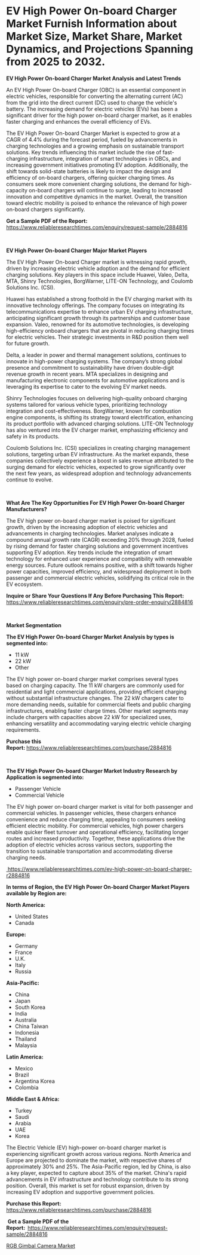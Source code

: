 <p><h1>EV High Power On-board Charger Market Furnish Information about Market Size, Market Share, Market Dynamics, and Projections Spanning from 2025 to 2032.</h1></p><p><strong>EV High Power On-board Charger Market Analysis and Latest Trends</strong></p>
<p><p>An EV High Power On-board Charger (OBC) is an essential component in electric vehicles, responsible for converting the alternating current (AC) from the grid into the direct current (DC) used to charge the vehicle's battery. The increasing demand for electric vehicles (EVs) has been a significant driver for the high power on-board charger market, as it enables faster charging and enhances the overall efficiency of EVs. </p><p>The EV High Power On-board Charger Market is expected to grow at a CAGR of 4.4% during the forecast period, fueled by advancements in charging technologies and a growing emphasis on sustainable transport solutions. Key trends influencing this market include the rise of fast-charging infrastructure, integration of smart technologies in OBCs, and increasing government initiatives promoting EV adoption. Additionally, the shift towards solid-state batteries is likely to impact the design and efficiency of on-board chargers, offering quicker charging times. As consumers seek more convenient charging solutions, the demand for high-capacity on-board chargers will continue to surge, leading to increased innovation and competitive dynamics in the market. Overall, the transition toward electric mobility is poised to enhance the relevance of high power on-board chargers significantly.</p></p>
<p><strong>Get a Sample PDF of the Report:&nbsp;</strong> <a href="https://www.reliableresearchtimes.com/enquiry/request-sample/2884816?utm_campaign=2263&utm_medium=2&utm_source=Github&utm_content=ia&utm_term=13032025&utm_id=ev-high-power-on-board-charger">https://www.reliableresearchtimes.com/enquiry/request-sample/2884816</a></p>
<p>&nbsp;</p>
<p><strong>EV High Power On-board Charger Major Market Players</strong></p>
<p><p>The EV High Power On-board Charger market is witnessing rapid growth, driven by increasing electric vehicle adoption and the demand for efficient charging solutions. Key players in this space include Huawei, Valeo, Delta, MTA, Shinry Technologies, BorgWarner, LITE-ON Technology, and Coulomb Solutions Inc. (CSI).</p><p>Huawei has established a strong foothold in the EV charging market with its innovative technology offerings. The company focuses on integrating its telecommunications expertise to enhance urban EV charging infrastructure, anticipating significant growth through its partnerships and customer base expansion. Valeo, renowned for its automotive technologies, is developing high-efficiency onboard chargers that are pivotal in reducing charging times for electric vehicles. Their strategic investments in R&D position them well for future growth.</p><p>Delta, a leader in power and thermal management solutions, continues to innovate in high-power charging systems. The company’s strong global presence and commitment to sustainability have driven double-digit revenue growth in recent years. MTA specializes in designing and manufacturing electronic components for automotive applications and is leveraging its expertise to cater to the evolving EV market needs.</p><p>Shinry Technologies focuses on delivering high-quality onboard charging systems tailored for various vehicle types, prioritizing technology integration and cost-effectiveness. BorgWarner, known for combustion engine components, is shifting its strategy toward electrification, enhancing its product portfolio with advanced charging solutions. LITE-ON Technology has also ventured into the EV charger market, emphasizing efficiency and safety in its products.</p><p>Coulomb Solutions Inc. (CSI) specializes in creating charging management solutions, targeting urban EV infrastructure. As the market expands, these companies collectively experience a boost in sales revenue attributed to the surging demand for electric vehicles, expected to grow significantly over the next few years, as widespread adoption and technology advancements continue to evolve.</p></p>
<p>&nbsp;</p>
<p><strong>What Are The Key Opportunities For EV High Power On-board Charger Manufacturers?</strong></p>
<p><p>The EV high power on-board charger market is poised for significant growth, driven by the increasing adoption of electric vehicles and advancements in charging technologies. Market analyses indicate a compound annual growth rate (CAGR) exceeding 20% through 2028, fueled by rising demand for faster charging solutions and government incentives supporting EV adoption. Key trends include the integration of smart technology for enhanced user experience and compatibility with renewable energy sources. Future outlook remains positive, with a shift towards higher power capacities, improved efficiency, and widespread deployment in both passenger and commercial electric vehicles, solidifying its critical role in the EV ecosystem.</p></p>
<p><strong>Inquire or Share Your Questions If Any Before Purchasing This Report:</strong> <a href="https://www.reliableresearchtimes.com/enquiry/pre-order-enquiry/2884816?utm_campaign=2263&utm_medium=2&utm_source=Github&utm_content=ia&utm_term=13032025&utm_id=ev-high-power-on-board-charger">https://www.reliableresearchtimes.com/enquiry/pre-order-enquiry/2884816</a></p>
<p>&nbsp;</p>
<p><strong>Market Segmentation</strong></p>
<p><strong>The EV High Power On-board Charger Market Analysis by types is segmented into:</strong></p>
<p><ul><li>11 kW</li><li>22 kW</li><li>Other</li></ul></p>
<p><p>The EV high power on-board charger market comprises several types based on charging capacity. The 11 kW chargers are commonly used for residential and light commercial applications, providing efficient charging without substantial infrastructure changes. The 22 kW chargers cater to more demanding needs, suitable for commercial fleets and public charging infrastructures, enabling faster charge times. Other market segments may include chargers with capacities above 22 kW for specialized uses, enhancing versatility and accommodating varying electric vehicle charging requirements.</p></p>
<p><strong>Purchase this Report:&nbsp;</strong><a href="https://www.reliableresearchtimes.com/purchase/2884816?utm_campaign=2263&utm_medium=2&utm_source=Github&utm_content=ia&utm_term=13032025&utm_id=ev-high-power-on-board-charger">https://www.reliableresearchtimes.com/purchase/2884816</a></p>
<p>&nbsp;</p>
<p><strong>The EV High Power On-board Charger Market Industry Research by Application is segmented into:</strong></p>
<p><ul><li>Passenger Vehicle</li><li>Commercial Vehicle</li></ul></p>
<p><p>The EV high power on-board charger market is vital for both passenger and commercial vehicles. In passenger vehicles, these chargers enhance convenience and reduce charging time, appealing to consumers seeking efficient electric mobility. For commercial vehicles, high power chargers enable quicker fleet turnover and operational efficiency, facilitating longer routes and increased productivity. Together, these applications drive the adoption of electric vehicles across various sectors, supporting the transition to sustainable transportation and accommodating diverse charging needs.</p></p>
<p><a href="https://www.reliableresearchtimes.com/ev-high-power-on-board-charger-r2884816?utm_campaign=2263&utm_medium=2&utm_source=Github&utm_content=ia&utm_term=13032025&utm_id=ev-high-power-on-board-charger">&nbsp;https://www.reliableresearchtimes.com/ev-high-power-on-board-charger-r2884816</a></p>
<p><strong>In terms of Region, the EV High Power On-board Charger Market Players available by Region are:</strong></p>
<p>
    <p> <strong> North America: </strong>
        <ul>
            <li>United States</li>
            <li>Canada</li>
        </ul>
        </p> 
    <p> <strong> Europe: </strong>
        <ul>
            <li>Germany</li>
            <li>France</li>
            <li>U.K.</li>
            <li>Italy</li>
            <li>Russia</li>
        </ul>
        </p> 
    <p> <strong> Asia-Pacific: </strong>
        <ul>
            <li>China</li>
            <li>Japan</li>
            <li>South Korea</li>
            <li>India</li>
            <li>Australia</li>
            <li>China Taiwan</li>
            <li>Indonesia</li>
            <li>Thailand</li>
            <li>Malaysia</li>
        </ul>
        </p> 
    <p> <strong> Latin America: </strong>
        <ul>
            <li>Mexico</li>
            <li>Brazil</li>
            <li>Argentina Korea</li>
            <li>Colombia</li>
        </ul>
        </p> 
    <p> <strong> Middle East & Africa: </strong>
        <ul>
            <li>Turkey</li>
            <li>Saudi</li>
            <li>Arabia</li>
            <li>UAE</li>
            <li>Korea</li>
        </ul>
    </p>
    </p>
<p><p>The Electric Vehicle (EV) high-power on-board charger market is experiencing significant growth across various regions. North America and Europe are projected to dominate the market, with respective shares of approximately 30% and 25%. The Asia-Pacific region, led by China, is also a key player, expected to capture about 35% of the market. China's rapid advancements in EV infrastructure and technology contribute to its strong position. Overall, this market is set for robust expansion, driven by increasing EV adoption and supportive government policies.</p></p>
<p><strong>Purchase this Report: </strong><a href="https://www.reliableresearchtimes.com/purchase/2884816?utm_campaign=2263&utm_medium=2&utm_source=Github&utm_content=ia&utm_term=13032025&utm_id=ev-high-power-on-board-charger">https://www.reliableresearchtimes.com/purchase/2884816</a></p>
<p>&nbsp;<strong>Get a Sample PDF of the Report:&nbsp;&nbsp;</strong><a href="https://www.reliableresearchtimes.com/enquiry/request-sample/2884816?utm_campaign=2263&utm_medium=2&utm_source=Github&utm_content=ia&utm_term=13032025&utm_id=ev-high-power-on-board-charger">https://www.reliableresearchtimes.com/enquiry/request-sample/2884816</a></p>
<p><strong></strong></p>
<p><p><a href="https://github.com/stillsfloria19981/Market-Research-Report-List-1/blob/main/rgb-gimbal-camera-market.md?utm_campaign=2263&utm_medium=2&utm_source=Github&utm_content=ia&utm_term=13032025&utm_id=ev-high-power-on-board-charger">RGB Gimbal Camera Market</a></p></p>